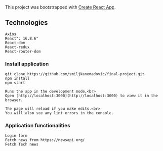 This project was bootstrapped with [Create React App](https://github.com/facebook/create-react-app).

## Technologies

    Axios 
    React": 16.8.6"
    React-dom 
    React-redux
    React-router-dom  

### Install application
    git clone https://github.com/smiljkanenadovic/final-project.git
    npm install 
    npm start

    Runs the app in the development mode.<br>
    Open [http://localhost:3000](http://localhost:3000) to view it in the browser.

    The page will reload if you make edits.<br>
    You will also see any lint errors in the console.
    
###  Application functionalities
    Login form
    Fetch news from https://newsapi.org/  
    Fetch Tech news



